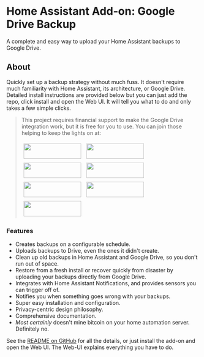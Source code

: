 # Home Assistant Add-on: Google Drive Backup

A complete and easy way to upload your Home Assistant backups to Google Drive.

## About

Quickly set up a backup strategy without much fuss. It doesn't require much familiarity with Home Assistant, its architecture, or Google Drive. Detailed install instructions are provided below but you can just add the repo, click install and open the Web UI. It will tell you what to do and only takes a few simple clicks.

>This project requires financial support to make the Google Drive integration work, but it is free for you to use.  You can join those helping to keep the lights on at:
>  
>[<img src="https://raw.githubusercontent.com/sabeechen/hassio-filenio-backup/master/images/bmc-button.svg" width=150 height=40 style="margin: 5px"/>](https://www.buymeacoffee.com/sabeechen)
>[<img src="https://raw.githubusercontent.com/sabeechen/hassio-filenio-backup/master/images/paypal-button.svg" width=150 height=40 style="margin: 5px"/>](https://www.paypal.com/paypalme/stephenbeechen)
>[<img src="https://raw.githubusercontent.com/sabeechen/hassio-filenio-backup/master/images/patreon-button.svg" width=150 height=40 style="margin: 5px"/>](https://www.patreon.com/bePatron?u=4064183)
>[<img src="https://raw.githubusercontent.com/sabeechen/hassio-filenio-backup/master/images/github-sponsors-button.svg" width=150 height=40 style="margin: 5px"/>](https://github.com/sponsors/sabeechen)
>[<img src="https://raw.githubusercontent.com/sabeechen/hassio-filenio-backup/master/images/monero-button.svg" width=150 height=40 style="margin: 5px"/>](https://github.com/sabeechen/hassio-filenio-backup/blob/master/donate-crypto.md)
>[<img src="https://raw.githubusercontent.com/sabeechen/hassio-filenio-backup/master/images/bitcoin-button.svg" width=150 height=40 style="margin: 5px"/>](https://github.com/sabeechen/hassio-filenio-backup/blob/master/donate-crypto.md)
>[<img src="https://raw.githubusercontent.com/sabeechen/hassio-filenio-backup/master/images/ethereum-button.svg" width=150 height=40 style="margin: 5px"/>](https://github.com/sabeechen/hassio-filenio-backup/blob/master/donate-crypto.md)


### Features

- Creates backups on a configurable schedule.
- Uploads backups to Drive, even the ones it didn't create.
- Clean up old backups in Home Assistant and Google Drive, so you don't run out of space.
- Restore from a fresh install or recover quickly from disaster by uploading your backups directly from Google Drive.
- Integrates with Home Assistant Notifications, and provides sensors you can trigger off of.
- Notifies you when something goes wrong with your backups.
- Super easy installation and configuration.
- Privacy-centric design philosophy.
- Comprehensive documentation.
- _Most certainly_ doesn't mine bitcoin on your home automation server. Definitely no.

See the [README on GitHub](https://github.com/sabeechen/hassio-filenio-backup) for all the details, or just install the add-on and open the Web UI.
The Web-UI explains everything you have to do.
